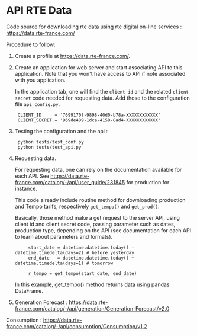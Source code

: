 # API RTE Data

Code source for downloading rte data using rte digital on-line services : https://data.rte-france.com/

Procedure to follow:

1) Create a profile at https://data.rte-france.com/.
    
2) Create an application for web server and start associating API to this application. Note that you won't have access to API if note associated with you application. 
        
    In the application tab, one will find the `client id` and the related `client secret` code needed for requesting data. Add those to the configuration file `api_config.py`.

        CLIENT_ID     = '7699170f-9898-40d0-b78a-XXXXXXXXXXXX'
        CLIENT_SECRET = '969de489-1dca-4158-8ad4-XXXXXXXXXXXX'
    
3) Testing the configuration and the api :
    
        python tests/test_conf.py
        python tests/test_api.py
        
4) Requesting data.

    For requesting data, one can rely on the documentation available for each API. See https://data.rte-france.com/catalog/-/api/user_guide/231845 for production for instance. 
    
    This code already include routine method for downloading production and Tempo tarifs, respectively `get_tempo()` and `get_prod()`.
     
     Basically, those method make a get request to the server API, using client id and client secret code, passing parameter such as dates, production type, depending on the API (see documentation for each API to learn about parameters and formats). 
            
            start_date = datetime.datetime.today() - datetime.timedelta(days=2) # before yesterday
            end_date   = datetime.datetime.today() + datetime.timedelta(days=1) # tomorrow 
            
            r_tempo = get_tempo(start_date, end_date)
    
    In this example, get_tempo() method returns data using pandas DataFrame.

5) Generation Forecast : https://data.rte-france.com/catalog/-/api/generation/Generation-Forecast/v2.0

Consumption : https://data.rte-france.com/catalog/-/api/consumption/Consumption/v1.2

